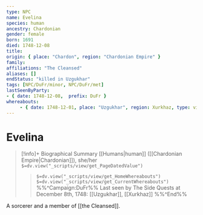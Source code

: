 ```yaml
---
type: NPC
name: Evelina
species: human
ancestry: Chardonian
gender: female
born: 1691
died: 1748-12-08
title:
origin: { place: "Chardon", region: "Chardonian Empire" }
family:
affiliations: "The Cleansed"
aliases: []
endStatus: "killed in Uzgukhar"
tags: [NPC/DuFr/minor, NPC/DuFr/met]
lastSeenByParty: 
- { date: 1748-12-08,  prefix: DuFr }
whereabouts:
     - { date: 1748-12-01, place: "Uzgukhar", region: Xurkhaz, type: visit, end: false}
---
```

# Evelina
>[!info]+ Biographical Summary
>[[Humans|human]] ([[Chardonian Empire|Chardonian]]), she/her
>`$=dv.view("_scripts/view/get_PageDatedValue")`
>> `$=dv.view("_scripts/view/get_HomeWhereabouts")`
>> `$=dv.view("_scripts/view/get_CurrentWhereabouts")`
>>%%^Campaign:DuFr%% Last seen by The Side Quests at December 8th, 1748: [[Uzgukhar]], [[Xurkhaz]] %%^End%%

A sorcerer and a member of [[the Cleansed]].  